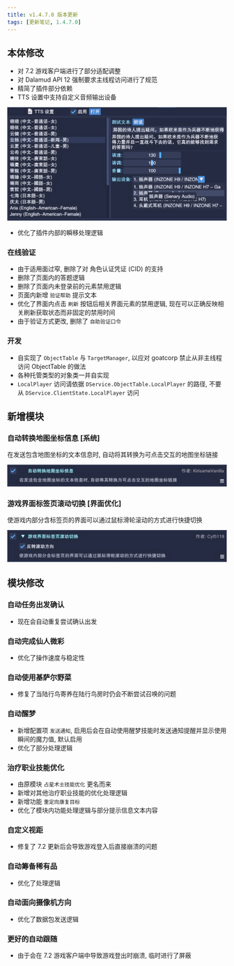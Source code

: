 ```yaml
---
title: v1.4.7.0 版本更新
tags: [更新笔记, 1.4.7.0]
---
```


## 本体修改

- 对 7.2 游戏客户端进行了部分适配调整
- 对 Dalamud API 12 强制要求主线程访问进行了规范
- 精简了插件部分依赖
- TTS 设置中支持自定义音频输出设备

![TTS-OutputDevice](/assets/Changelog/1.4.7.0/TTS-OutputDevice.png)

- 优化了插件内部的瞬移处理逻辑

### 在线验证

- 由于适用面过窄, 删除了对 角色认证凭证 (CID) 的支持
- 删除了页面内的答题逻辑
- 删除了页面内未登录前的元素禁用逻辑
- 页面内新增 `验证帮助` 提示文本
- 优化了界面内点击 `刷新` 按钮后相关界面元素的禁用逻辑, 现在可以正确反映相关刷新获取状态而非固定的禁用时间
- 由于验证方式更改, 删除了 `自助验证口令`

### 开发

- 自实现了 `ObjectTable` 与 `TargetManager`, 以应对 goatcorp 禁止从非主线程访问 ObjectTable 的做法
- 各种托管类型的对象类一并自实现
- `LocalPlayer` 访问请依据 `DService.ObjectTable.LocalPlayer` 的路径, 不要从 `DService.ClientState.LocalPlayer` 访问

## 新增模块

### 自动转换地图坐标信息 [系统]

在发送包含地图坐标的文本信息时, 自动将其转换为可点击交互的地图坐标链接

![AutoConvertMapLink](/assets/Changelog/1.4.7.0/AutoConvertMapLink.png)

### 游戏界面标签页滚动切换 [界面优化]

使游戏内部分含标签页的界面可以通过鼠标滑轮滚动的方式进行快捷切换

![ScrollableTabs](/assets/Changelog/1.4.7.0/ScrollableTabs.png)

## 模块修改

### 自动任务出发确认

- 现在会自动重复尝试确认出发

### 自动完成仙人微彩

- 优化了操作速度与稳定性

### 自动使用基萨尔野菜

- 修复了当陆行鸟寄养在陆行鸟房时仍会不断尝试召唤的问题

### 自动醒梦

- 新增配置项 `发送通知`, 启用后会在自动使用醒梦技能时发送通知提醒并显示使用瞬间的魔力值, 默认启用
- 优化了部分处理逻辑

### 治疗职业技能优化

- 由原模块 `占星术士技能优化` 更名而来
- 新增对其他治疗职业技能的优化处理逻辑
- 新增功能 `重定向康复目标`
- 优化了模块内功能处理逻辑与部分提示信息文本内容

### 自定义视距

- 修复了 7.2 更新后会导致游戏登入后直接崩溃的问题

### 自动筹备稀有品

- 优化了处理逻辑

### 自动面向摄像机方向

- 优化了数据包发送逻辑

### 更好的自动跟随

- 由于会在 7.2 游戏客户端中导致游戏登出时崩溃, 临时进行了屏蔽